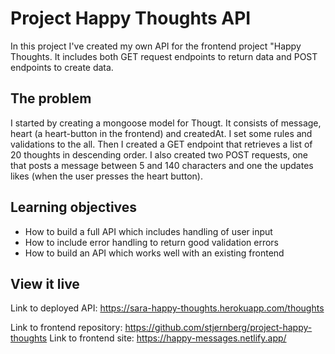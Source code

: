 # Project Happy Thoughts API

In this project I've created my own API for the frontend project "Happy Thoughts. It includes both GET request endpoints to return data and POST endpoints to create data.

## The problem
I started by creating a mongoose model for Thougt. It consists of message, heart (a heart-button in the frontend) and createdAt. I set some rules and validations to the all. Then I created a GET endpoint that retrieves a list of 20 thoughts in descending order. I also created two POST requests, one that posts a message between 5 and 140 characters and one the updates likes (when the user presses the heart button).
 
## Learning objectives
* How to build a full API which includes handling of user input
* How to include error handling to return good validation errors
* How to build an API which works well with an existing frontend


## View it live

Link to deployed API: https://sara-happy-thoughts.herokuapp.com/thoughts

Link to frontend repository: https://github.com/stjernberg/project-happy-thoughts
Link to frontend site: https://happy-messages.netlify.app/
